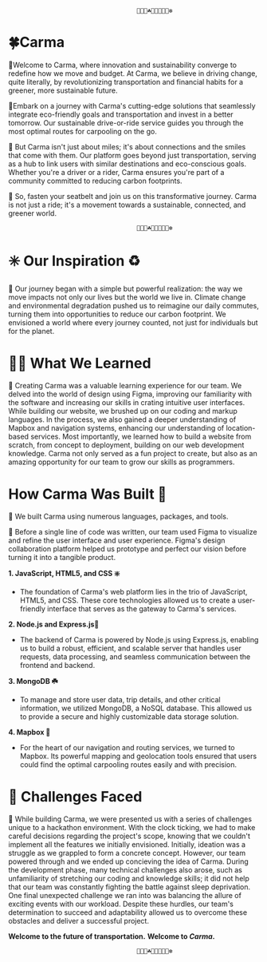                                         🐢🦖🌱☘️🍐🍏🥝🥬📗❇️
# 🍀Carma 

💚Welcome to Carma, where innovation and sustainability converge to redefine how we move and budget. At Carma, we believe in driving change, quite literally, by revolutionizing transportation and financial habits for a greener, more sustainable future. 

💚Embark  on a journey with Carma's cutting-edge solutions that seamlessly integrate eco-friendly goals and transportation and invest in a better tomorrow. Our sustainable drive-or-ride service guides you through the most optimal routes for carpooling on the go.

💚 But Carma isn't just about miles; it's about connections and the smiles that come with them. Our platform goes beyond just transportation, serving as a hub to link users with similar destinations and eco-conscious goals. Whether you're a driver or a rider, Carma ensures you're part of a community committed to reducing carbon footprints.

💚 So, fasten your seatbelt and join us on this transformative journey. Carma is not just a ride; it's a movement towards a sustainable, connected, and greener world. 

                                        🐢🦖🌱☘️🍐🍏🥝🥬📗❇️
                                        
# ✳️ Our Inspiration ♻️
💚 Our journey began with a simple but powerful realization: the way we move impacts not only our lives but the world we live in. Climate change and environmental degradation pushed us to reimagine our daily commutes, turning them into opportunities to reduce our carbon footprint. We envisioned a world where every journey counted, not just for individuals but for the planet.

# 🐛🐛 What We Learned 
💚 Creating Carma was a valuable learning experience for our team. We delved into the world of design using Figma, improving our familiarity with the software and increasing our skills in crating intuitive user interfaces. While building our website, we brushed up on our coding and markup languages. In the process, we also gained a deeper understanding of Mapbox and navigation systems, enhancing our understanding of location-based services. Most importantly, we learned how to build a website from scratch, from concept to deployment, building on our web development knowledge. Carma not only served as a fun project to create, but also as an amazing opportunity for our team to grow our skills as programmers.

# How Carma Was Built 🥑
💚 We built Carma using numerous languages, packages, and tools. 

💚 Before a single line of code was written, our team used Figma to visualize and refine the user interface and user experience. Figma's design collaboration platform helped us prototype and perfect our vision before turning it into a tangible product.

**1. JavaScript, HTML5, and CSS ❇️**
- The foundation of Carma's web platform lies in the trio of JavaScript, HTML5, and CSS. These core technologies allowed us to create a user-friendly interface that serves as the gateway to Carma's services.

**2. Node.js and Express.js📗**
- The backend of Carma is powered by Node.js using Express.js, enabling us to build a robust, efficient, and scalable server that handles user requests, data processing, and seamless communication between the frontend and backend.

**3. MongoDB ☘️** 
- To manage and store user data, trip details, and other critical information, we utilized MongoDB, a NoSQL database. This allowed us to provide a secure and highly customizable data storage solution.

**4. Mapbox 🌱**
- For the heart of our navigation and routing services, we turned to Mapbox. Its powerful mapping and geolocation tools ensured that users could find the optimal carpooling routes easily and with precision.

# 🐸 Challenges Faced 
💚 While building Carma, we were presented us with a series of challenges unique to a hackathon environment. With the clock ticking, we had to make careful decisions regarding the project's scope, knowing that we couldn't implement all the features we initially envisioned. Initially, ideation was a struggle as we grappled to form a concrete concept. However, our team powered through and we ended up concieving the idea of Carma. During the development phase, many technical challenges also arose, such as unfamiliarity of  stretching our coding and knowledge skills; it did not help that our team was constantly fighting the battle against sleep deprivation. One final unexpected challenge we ran into was balancing the allure of exciting events with our workload. Despite these hurdles, our team's determination to succeed and adaptability allowed us to overcome these obstacles and deliver a successful project.

**Welcome to the future of transportation.**
**Welcome to *Carma*.**

                                        🐢🦖🌱☘️🍐🍏🥝🥬📗❇️
